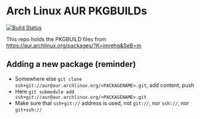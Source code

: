 # Arch Linux AUR PKGBUILDs

[![Build Status](https://travis-ci.org/imrehg/aur.svg?branch=master)](https://travis-ci.org/imrehg/aur)

This repo holds the PKGBUILD files from https://aur.archlinux.org/packages/?K=imrehg&SeB=m

## Adding a new package (reminder)

* Somewhere else `git clone ssh+git://aur@aur.archlinux.org/<PACKAGENAME>.git`, add content, push
* Here `git submodule add ssh+git://aur@aur.archlinux.org/<PACKAGENAME>.git`
* Make sure that `ssh+git://` address is used, not `git://`, nor `ssh://`, nor `git+ssh://`
